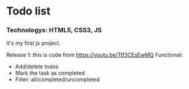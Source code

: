 # Todo list
### Technologys: HTML5, CSS3, JS
It's my first js project.

Release 1: this is code from https://youtu.be/Ttf3CEsEwMQ 
Functional:
- Add/delete todos
- Mark the task as completed
- Filter: all/completed/uncompleted


